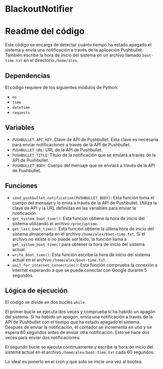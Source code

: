 # BlackoutNotifier
# Readme del código 

Este código se encarga de detectar cuánto tiempo ha estado apagado el sistema y envía una notificación a través de la aplicación Pushbullet. También escribe la hora de inicio del sistema en un archivo llamado `boot-time.txt` en el directorio `/home/alex`. 

## Dependencias
El código requiere de los siguientes módulos de Python:

- `os`
- `time`
- `datetime`
- `requests`

## Variables
- `PUSHBULLET_API_KEY`: Clave de API de Pushbullet. Esta clave es necesaria para enviar notificaciones a través de la API de Pushbullet.
- `PUSHBULLET_URL`: URL de la API de Pushbullet.
- `PUSHBULLET_TITLE`: Título de la notificación que se enviará a través de la API de Pushbullet.
- `PUSHBULLET_BODY`: Cuerpo del mensaje que se enviará a través de la API de Pushbullet.

## Funciones
- `send_pushbullet_notification(PUSHBULLET_BODY)`: Esta función toma el cuerpo del mensaje y lo envía a través de la API de Pushbullet. Utiliza la clave de API y la URL definidas en las variables para enviar la notificación.
- `get_system_boot_time()`: Esta función obtiene la hora de inicio del sistema utilizando el archivo `/proc/uptime`.
- `get_last_boot_time()`: Esta función obtiene la última hora de inicio del sistema almacenada en el archivo `/home/alex/boot-time.txt`. Si el archivo no existe o no puede ser leído, la función llama a `get_system_boot_time()` para obtener la hora de inicio del sistema actual.
- `write_boot_time()`: Esta función escribe la hora de inicio del sistema actual en el archivo `/home/alex/boot-time.txt`.
- `wait_for_internet_connection()`: Esta función comprueba la conexión a Internet esperando a que se pueda conectar con Google durante 5 segundos.

## Lógica de ejecución
El código se divide en dos bucles `while`.

El primer bucle se ejecuta dos veces y comprueba si ha habido un apagón del sistema. Si ha habido un apagón, envía una notificación a través de la API de Pushbullet con el tiempo que ha estado apagado el sistema. Después de enviar la notificación, el contador se incrementa en uno y se espera 60 segundos antes de enviar otra notificación. Esto se hace dos veces para enviar dos notificaciones.

El segundo bucle se ejecuta continuamente y escribe la hora de inicio del sistema actual en el archivo `/home/alex/boot-time.txt` cada 60 segundos.

Lo ideal es ponerlo en el cron y que solo se inicie una vez al bootea.
